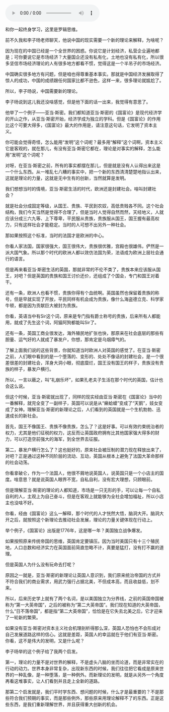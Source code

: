 <audio src="http://igetoss.cdn.igetget.com/mp3/201703/18/201703181608252771807078.mp3" controls="controls">您的浏览器不支持 audio 标签。</audio><p>和你一起终身学习，这里是罗辑思维。</p><p>前不久我和李子旸老师聊天，他说中国的现实需要一个新的理论来解释，为啥呢？</p><p>因为现在的中国已经是一个全世界的困惑。你说它是计划经济，私营企业遍地都是；可你要说它是市场经济？大量国企还没有私有化，土地也没有私有化，所以很多坚信市场经济理论的人有很多地方都看不惯，觉得这是一个半吊子的市场经济。</p><p>中国确实很多地方有问题，但是咱也得尊重基本事实。那就是中国经济发展取得了惊人的成功，中国的成绩跟任何国家比都不逊色，这样一来，很多理论就尴尬了。</p><p>所以，李子旸说，中国需要新的理论。</p><p>李子旸说到这儿我还没啥感觉，但是他下面的话一出来，我觉得有意思了。</p><p>他举了一个例子——亚当·斯密。我们都知道亚当·斯密的《国富论》是现代经济学的开山之作，从亚当·斯密开始，经济学成为独立的学科。但是《国富论》的作用比这个可要大得多，《国富论》最大的作用是，请注意这句话，它发明了资本主义。</p><p>你可能会觉得奇怪，怎么能用“发明”这个词呢？最多用“解释”这个词啊，资本主义它是客观的，就在那儿，有没有亚当·斯密它都在，理论是对事实的解释，怎么能用“发明”这个词呢？</p><p>对呀，在亚当·斯密之前，所有的事实都摆在那儿，但是就是没有人认得出来这是一个什么东西。从一堆乱七八糟的事实中，把一个新的东西清清楚楚地指认出来，这就是理论的力量，这就是无中生有的创新，当然就算是发明。</p><p>我们想想当时的情境，亚当·斯密生活的时代，欧洲还是封建社会。啥叫封建社会？</p><p>就是社会分成固定等级，从国王、贵族、平民到农奴，高低贵贱各不同。这个社会结构，我们今天当然是觉得不合理了，但是当时人觉得自然而然，天经地义，人就应该分成三六九等、上下尊卑，平民服从贵族，贵族服从国王，国王握有最高权力，只有这样社会才能稳定。当时的人可想不出另外一种社会。</p><p>那如果按照这个标准，当时的法国才是欧洲的中心。</p><p>你看人家法国，国家很强大，国王很伟大，贵族很优雅，宫殿也很雄伟，俨然是一派大国气象。所以那个时代的欧洲人都以效仿法国为荣，法语成为欧洲上层社会通行的语言。</p><p>但是再来看亚当·斯密生活的英国，那就非常的不伦不类了，贵族本来应该服从国王，对吧？但是英国的贵族和国王讨价还价，还组成了个国会，专门和国王对着干。</p><p>还有一条，欧洲人也看不惯，贵族你得有个血统啊。英国虽然也保留着贵族的称号，但是早就实现了开放，平民同样有机会成为贵族，像什么海盗德立克、科学家牛顿，都是因为贡献巨大被封为贵族。</p><p>你看，英语当中有Sir这个词，原来是专门指有爵士称号的贵族，后来所有人都能用，就成了先生这个词，阿猫阿狗都能叫Sir了。</p><p>还有一条，英国工商业很发达，海外殖民地扩张也快，那原来在社会底层的那些有胆量、运气好的人就成了暴发户，你想，那肯定是乌烟瘴气的。</p><p>了解上面我们说的这些背景，你就知道当时欧洲人对英国的感觉了。在亚当·斯密之前，人们眼中看到的是一个堕落的、变形的、处处不像话的封建社会，是一个很差很差的封建社会，浑身大洞小眼，彻底糜烂，国王没有国王的样子，贵族没有贵族的样子，暴发户横行。</p><p>所以，一言以蔽之，叫“礼崩乐坏”，如果孔老夫子生活在那个时代的英国，估计也会这么说。</p><p>但这个时候，亚当·斯密就出现了，同样的现实经由亚当·斯密在《国富论》当中的一番解释，就完全变了一副样子，英国可以说是从“癞蛤蟆”变成了“天鹅”，妓女变成了女神。理解亚当·斯密的新理论之后，人们看到的英国就是一个生机勃勃、迅速成长的新社会。</p><p>首先，国王不像国王、贵族不像贵族，怎么了？这是好事。可以有效约束统治者的权力，尤其是他们征税的权力，这反而让英国政府拥有比其他国家强大得多的财力，可以打造空前强大的海军，到全世界去征服。</p><p>第二，暴发户横行怎么了？这也挺好的，原来社会被压制的潜力现在释放出来了，对吧？正是通过这种不同阶层的流动、互动，英国从根本上避免了法国大革命那样的社会动荡。</p><p>你看拿破仑，作为一个法国人，他很不屑地说英国人，说英国只是一个小店主的国度。啥意思？就是说英国人眼界不宽，自私自利，没有宏大理想，只顾眼前。</p><p>但是理解亚当·斯密的理论的人都知道，市场是一只无形的手，可以让每一个自私自利的人，主观上为自己奋斗，但是在客观上就能够为全社会增加福祉，所以小店主也没啥不好。</p><p>你看，经由《国富论》这么一解释，那个时代的人才恍然大悟，脑洞大开。脑洞大开之后，就按照这个新理论去推动社会发展，理论的力量关键体现在行动上。</p><p>举个例子，《国富论》出版是1776年，这是哪一年？美国独立战争爆发。</p><p>如果按照原来传统帝国的思维，英国肯定要镇压。因为当时美国只有十三个殖民地，人口总数和经济实力在英国面前简直忽略不计，真要是猛打，没有打不赢的道理。</p><p>但是英国人为什么没有玩命去打呢？</p><p>原因之一就是，亚当·斯密的新理论让英国人意识到，我们原来统治帝国的方式并不符合我们的商业需求，用武力强行占据北美，不但成本高，而且收益低，划不来。</p><p>所以，后来历史学上就有了两个名词，是以美国独立为分界线，之前的英国帝国被称为“第一大英帝国”，之后的被称为“第二大英帝国”。我们现在知道的大英帝国，什么“日不落帝国”，都是指“第二大英帝国”，恰恰是在它失去北美之后，它才迎来了一轮新的繁荣。</p><p>如果没有亚当·斯密对资本主义社会机理剖析得那么深，英国人恐怕也不会形成对自己发展道路这样的信心。这就是差距，英国人的幸运就在于他们有亚当·斯密。你看，这不是伟大的发明，又是什么呢？</p><p>李子旸举的这个例子给了我两个启发。</p><p>第一，理论的力量不是对世界的解释，不是虚头八脑的坐而论道，而是非常实在的行动的动力。世界本身非常复杂，出现新东西的时候，我们往往把它看成是原来世界的一种乱像，是一种堕落，是一种例外。而新理论的发明，就是从另外一个角度再看这堆事实，让人们看到并且走上全新的道路。</p><p>那第二个启发就是，我们平时学东西、想问题的时候，什么才是最重要的？不是那些符合我们预期的事实，而是那些例外，那些原来用理论解释不了的东西。正是这些东西，是我们重新理解世界，并且获得重大创新的机会。</p>